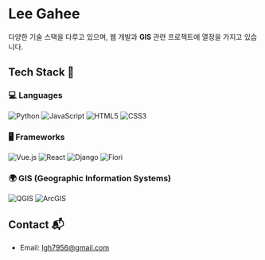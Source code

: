 # Lee Gahee 

다양한 기술 스택을 다루고 있으며, 웹 개발과 **GIS** 관련 프로젝트에 열정을 가지고 있습니다.

##  Tech Stack 🔧

### 💻 Languages
![Python](https://img.shields.io/badge/-Python-3776AB?style=flat&logo=python&logoColor=white)
![JavaScript](https://img.shields.io/badge/-JavaScript-F7DF1E?style=flat&logo=javascript&logoColor=black)
![HTML5](https://img.shields.io/badge/-HTML5-E34F26?style=flat&logo=html5&logoColor=white)
![CSS3](https://img.shields.io/badge/-CSS3-1572B6?style=flat&logo=css3&logoColor=white)

### 🖥️ Frameworks
![Vue.js](https://img.shields.io/badge/-Vue.js-4FC08D?style=flat&logo=vue.js&logoColor=white)
![React](https://img.shields.io/badge/-React-61DAFB?style=flat&logo=react&logoColor=black)
![Django](https://img.shields.io/badge/-Django-092D29?style=flat&logo=django&logoColor=white)
![Fiori](https://img.shields.io/badge/-Fiori-0A5D8C?style=flat&logo=SAP&logoColor=white)

### 🌍 GIS (Geographic Information Systems)
![QGIS](https://img.shields.io/badge/-QGIS-589635?style=flat&logo=qgis&logoColor=white)
![ArcGIS](https://img.shields.io/badge/-ArcGIS-2F4F4F?style=flat&logo=esri&logoColor=white)


##  Contact 📬 
- Email: lgh7956@gmail.com
